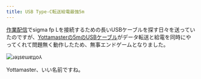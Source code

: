 ```yaml
---
title: USB Type-C転送給電最強5m
---
```

[作業配信](https://www.youtube.com/c/r7kamura)でsigma fp Lを接続するための長いUSBケーブルを探す日々を送っていたのですが、[Yottamasterの5mのUSBケーブル](https://www.amazon.co.jp/dp/B09Y1BY75P)がデータ転送と給電を同時にやってくれて問題無く動作したため、無事エンドゲームとなりました。

![](https://lh3.googleusercontent.com/zqiwlENIMBGmuidM8SS9g0h8VLbflMkmVPJzJ8tXP9VXSU7-Pl9qMXLvWFKkMp3lCHVx1zoXNjsWfz-saezkj9tNz1paU4EJirx3MO34Gh_c_5seAD1TDq4LxPqbDTDzs06AE2GBqTJ5aghUeZHrIgA "ɹǝʇsɐɯɐʇʇo⅄")

Yottamaster、いい名前ですね。
